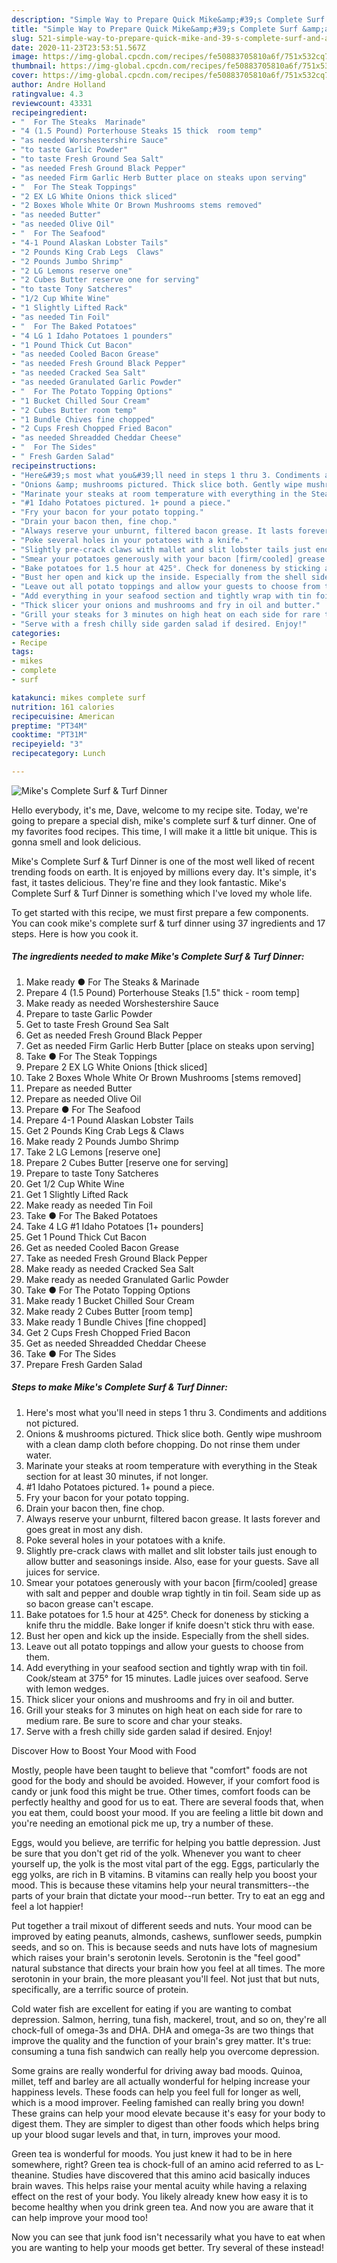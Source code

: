 ```yaml
---
description: "Simple Way to Prepare Quick Mike&amp;#39;s Complete Surf &amp;amp; Turf Dinner"
title: "Simple Way to Prepare Quick Mike&amp;#39;s Complete Surf &amp;amp; Turf Dinner"
slug: 521-simple-way-to-prepare-quick-mike-and-39-s-complete-surf-and-amp-turf-dinner
date: 2020-11-23T23:53:51.567Z
image: https://img-global.cpcdn.com/recipes/fe50883705810a6f/751x532cq70/mikes-complete-surf-turf-dinner-recipe-main-photo.jpg
thumbnail: https://img-global.cpcdn.com/recipes/fe50883705810a6f/751x532cq70/mikes-complete-surf-turf-dinner-recipe-main-photo.jpg
cover: https://img-global.cpcdn.com/recipes/fe50883705810a6f/751x532cq70/mikes-complete-surf-turf-dinner-recipe-main-photo.jpg
author: Andre Holland
ratingvalue: 4.3
reviewcount: 43331
recipeingredient:
- "  For The Steaks  Marinade"
- "4 (1.5 Pound) Porterhouse Steaks 15 thick  room temp"
- "as needed Worshestershire Sauce"
- "to taste Garlic Powder"
- "to taste Fresh Ground Sea Salt"
- "as needed Fresh Ground Black Pepper"
- "as needed Firm Garlic Herb Butter place on steaks upon serving"
- "  For The Steak Toppings"
- "2 EX LG White Onions thick sliced"
- "2 Boxes Whole White Or Brown Mushrooms stems removed"
- "as needed Butter"
- "as needed Olive Oil"
- "  For The Seafood"
- "4-1 Pound Alaskan Lobster Tails"
- "2 Pounds King Crab Legs  Claws"
- "2 Pounds Jumbo Shrimp"
- "2 LG Lemons reserve one"
- "2 Cubes Butter reserve one for serving"
- "to taste Tony Satcheres"
- "1/2 Cup White Wine"
- "1 Slightly Lifted Rack"
- "as needed Tin Foil"
- "  For The Baked Potatoes"
- "4 LG 1 Idaho Potatoes 1 pounders"
- "1 Pound Thick Cut Bacon"
- "as needed Cooled Bacon Grease"
- "as needed Fresh Ground Black Pepper"
- "as needed Cracked Sea Salt"
- "as needed Granulated Garlic Powder"
- "  For The Potato Topping Options"
- "1 Bucket Chilled Sour Cream"
- "2 Cubes Butter room temp"
- "1 Bundle Chives fine chopped"
- "2 Cups Fresh Chopped Fried Bacon"
- "as needed Shreadded Cheddar Cheese"
- "  For The Sides"
- " Fresh Garden Salad"
recipeinstructions:
- "Here&#39;s most what you&#39;ll need in steps 1 thru 3. Condiments and additions not pictured."
- "Onions &amp; mushrooms pictured. Thick slice both. Gently wipe mushroom with a clean damp cloth before chopping. Do not rinse them under water."
- "Marinate your steaks at room temperature with everything in the Steak section for at least 30 minutes, if not longer."
- "#1 Idaho Potatoes pictured. 1+ pound a piece."
- "Fry your bacon for your potato topping."
- "Drain your bacon then, fine chop."
- "Always reserve your unburnt, filtered bacon grease. It lasts forever and goes great in most any dish."
- "Poke several holes in your potatoes with a knife."
- "Slightly pre-crack claws with mallet and slit lobster tails just enough to allow butter and seasonings inside. Also, ease for your guests. Save all juices for service."
- "Smear your potatoes generously with your bacon [firm/cooled] grease with salt and pepper and double wrap tightly in tin foil. Seam side up as so bacon grease can&#39;t escape."
- "Bake potatoes for 1.5 hour at 425°. Check for doneness by sticking a knife thru the middle. Bake longer if knife doesn&#39;t stick thru with ease."
- "Bust her open and kick up the inside. Especially from the shell sides."
- "Leave out all potato toppings and allow your guests to choose from them."
- "Add everything in your seafood section and tightly wrap with tin foil. Cook/steam at 375° for 15 minutes. Ladle juices over seafood. Serve with lemon wedges."
- "Thick slicer your onions and mushrooms and fry in oil and butter."
- "Grill your steaks for 3 minutes on high heat on each side for rare to medium rare. Be sure to score and char your steaks."
- "Serve with a fresh chilly side garden salad if desired. Enjoy!"
categories:
- Recipe
tags:
- mikes
- complete
- surf

katakunci: mikes complete surf 
nutrition: 161 calories
recipecuisine: American
preptime: "PT34M"
cooktime: "PT31M"
recipeyield: "3"
recipecategory: Lunch

---
```



![Mike&#39;s Complete Surf &amp; Turf Dinner](https://img-global.cpcdn.com/recipes/fe50883705810a6f/751x532cq70/mikes-complete-surf-turf-dinner-recipe-main-photo.jpg)

Hello everybody, it's me, Dave, welcome to my recipe site. Today, we're going to prepare a special dish, mike&#39;s complete surf &amp; turf dinner. One of my favorites food recipes. This time, I will make it a little bit unique. This is gonna smell and look delicious.



Mike&#39;s Complete Surf &amp; Turf Dinner is one of the most well liked of recent trending foods on earth. It is enjoyed by millions every day. It's simple, it's fast, it tastes delicious. They're fine and they look fantastic. Mike&#39;s Complete Surf &amp; Turf Dinner is something which I've loved my whole life.


To get started with this recipe, we must first prepare a few components. You can cook mike&#39;s complete surf &amp; turf dinner using 37 ingredients and 17 steps. Here is how you cook it.

<!--inarticleads1-->

##### The ingredients needed to make Mike&#39;s Complete Surf &amp; Turf Dinner:

1. Make ready  ● For The Steaks &amp; Marinade
1. Prepare 4 (1.5 Pound) Porterhouse Steaks [1.5&#34; thick - room temp]
1. Make ready as needed Worshestershire Sauce
1. Prepare to taste Garlic Powder
1. Get to taste Fresh Ground Sea Salt
1. Get as needed Fresh Ground Black Pepper
1. Get as needed Firm Garlic Herb Butter [place on steaks upon serving]
1. Take  ● For The Steak Toppings
1. Prepare 2 EX LG White Onions [thick sliced]
1. Take 2 Boxes Whole White Or Brown Mushrooms [stems removed]
1. Prepare as needed Butter
1. Prepare as needed Olive Oil
1. Prepare  ● For The Seafood
1. Prepare 4-1 Pound Alaskan Lobster Tails
1. Get 2 Pounds King Crab Legs &amp; Claws
1. Make ready 2 Pounds Jumbo Shrimp
1. Take 2 LG Lemons [reserve one]
1. Prepare 2 Cubes Butter [reserve one for serving]
1. Prepare to taste Tony Satcheres
1. Get 1/2 Cup White Wine
1. Get 1 Slightly Lifted Rack
1. Make ready as needed Tin Foil
1. Take  ● For The Baked Potatoes
1. Take 4 LG #1 Idaho Potatoes [1+ pounders]
1. Get 1 Pound Thick Cut Bacon
1. Get as needed Cooled Bacon Grease
1. Take as needed Fresh Ground Black Pepper
1. Make ready as needed Cracked Sea Salt
1. Make ready as needed Granulated Garlic Powder
1. Take  ● For The Potato Topping Options
1. Make ready 1 Bucket Chilled Sour Cream
1. Make ready 2 Cubes Butter [room temp]
1. Make ready 1 Bundle Chives [fine chopped]
1. Get 2 Cups Fresh Chopped Fried Bacon
1. Get as needed Shreadded Cheddar Cheese
1. Take  ● For The Sides
1. Prepare  Fresh Garden Salad




<!--inarticleads2-->

##### Steps to make Mike&#39;s Complete Surf &amp; Turf Dinner:

1. Here&#39;s most what you&#39;ll need in steps 1 thru 3. Condiments and additions not pictured.
1. Onions &amp; mushrooms pictured. Thick slice both. Gently wipe mushroom with a clean damp cloth before chopping. Do not rinse them under water.
1. Marinate your steaks at room temperature with everything in the Steak section for at least 30 minutes, if not longer.
1. #1 Idaho Potatoes pictured. 1+ pound a piece.
1. Fry your bacon for your potato topping.
1. Drain your bacon then, fine chop.
1. Always reserve your unburnt, filtered bacon grease. It lasts forever and goes great in most any dish.
1. Poke several holes in your potatoes with a knife.
1. Slightly pre-crack claws with mallet and slit lobster tails just enough to allow butter and seasonings inside. Also, ease for your guests. Save all juices for service.
1. Smear your potatoes generously with your bacon [firm/cooled] grease with salt and pepper and double wrap tightly in tin foil. Seam side up as so bacon grease can&#39;t escape.
1. Bake potatoes for 1.5 hour at 425°. Check for doneness by sticking a knife thru the middle. Bake longer if knife doesn&#39;t stick thru with ease.
1. Bust her open and kick up the inside. Especially from the shell sides.
1. Leave out all potato toppings and allow your guests to choose from them.
1. Add everything in your seafood section and tightly wrap with tin foil. Cook/steam at 375° for 15 minutes. Ladle juices over seafood. Serve with lemon wedges.
1. Thick slicer your onions and mushrooms and fry in oil and butter.
1. Grill your steaks for 3 minutes on high heat on each side for rare to medium rare. Be sure to score and char your steaks.
1. Serve with a fresh chilly side garden salad if desired. Enjoy!




Discover How to Boost Your Mood with Food


Mostly, people have been taught to believe that "comfort" foods are not good for the body and should be avoided. However, if your comfort food is candy or junk food this might be true. Other times, comfort foods can be perfectly healthy and good for us to eat. There are several foods that, when you eat them, could boost your mood. If you are feeling a little bit down and you're needing an emotional pick me up, try a number of these.

Eggs, would you believe, are terrific for helping you battle depression. Just be sure that you don't get rid of the yolk. Whenever you want to cheer yourself up, the yolk is the most vital part of the egg. Eggs, particularly the egg yolks, are rich in B vitamins. B vitamins can really help you boost your mood. This is because these vitamins help your neural transmitters--the parts of your brain that dictate your mood--run better. Try to eat an egg and feel a lot happier!

Put together a trail mixout of different seeds and nuts. Your mood can be improved by eating peanuts, almonds, cashews, sunflower seeds, pumpkin seeds, and so on. This is because seeds and nuts have lots of magnesium which raises your brain's serotonin levels. Serotonin is the "feel good" natural substance that directs your brain how you feel at all times. The more serotonin in your brain, the more pleasant you'll feel. Not just that but nuts, specifically, are a terrific source of protein.

Cold water fish are excellent for eating if you are wanting to combat depression. Salmon, herring, tuna fish, mackerel, trout, and so on, they're all chock-full of omega-3s and DHA. DHA and omega-3s are two things that improve the quality and the function of your brain's grey matter. It's true: consuming a tuna fish sandwich can really help you overcome depression. 

Some grains are really wonderful for driving away bad moods. Quinoa, millet, teff and barley are all actually wonderful for helping increase your happiness levels. These foods can help you feel full for longer as well, which is a mood improver. Feeling famished can really bring you down! These grains can help your mood elevate because it's easy for your body to digest them. They are simpler to digest than other foods which helps bring up your blood sugar levels and that, in turn, improves your mood.

Green tea is wonderful for moods. You just knew it had to be in here somewhere, right? Green tea is chock-full of an amino acid referred to as L-theanine. Studies have discovered that this amino acid basically induces brain waves. This helps raise your mental acuity while having a relaxing effect on the rest of your body. You likely already knew how easy it is to become healthy when you drink green tea. And now you are aware that it can help improve your mood too!

Now you can see that junk food isn't necessarily what you have to eat when you are wanting to help your moods get better. Try several of these instead!

